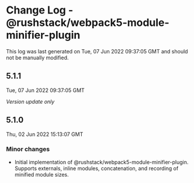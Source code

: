 # Change Log - @rushstack/webpack5-module-minifier-plugin

This log was last generated on Tue, 07 Jun 2022 09:37:05 GMT and should not be manually modified.

## 5.1.1
Tue, 07 Jun 2022 09:37:05 GMT

_Version update only_

## 5.1.0
Thu, 02 Jun 2022 15:13:07 GMT

### Minor changes

- Initial implementation of @rushstack/webpack5-module-minifier-plugin. Supports externals, inline modules, concatenation, and recording of minified module sizes.

